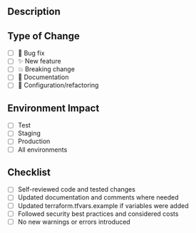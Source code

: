 ## Description

<!-- Briefly describe what this PR does and why -->

## Type of Change

- [ ] 🐛 Bug fix
- [ ] ✨ New feature
- [ ] 💥 Breaking change
- [ ] 📝 Documentation
- [ ] 🔧 Configuration/refactoring

## Environment Impact

- [ ] Test
- [ ] Staging
- [ ] Production
- [ ] All environments

## Checklist

- [ ] Self-reviewed code and tested changes
- [ ] Updated documentation and comments where needed
- [ ] Updated terraform.tfvars.example if variables were added
- [ ] Followed security best practices and considered costs
- [ ] No new warnings or errors introduced
